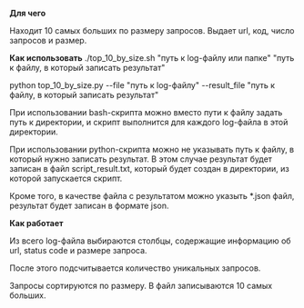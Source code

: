 **Для чего**

Находит 10 самых больших по размеру запросов. Выдает url, код,
число запросов и размер. 

**Как использовать**
./top_10_by_size.sh "путь к log-файлу или папке" "путь к файлу, в который записать результат"

python top_10_by_size.py --file "путь к log-файлу" --result_file "путь к файлу, в который записать результат"

При использовании bash-скрипта можно вместо пути к файлу задать путь к директории, и скрипт
выполнится для каждого log-файла в этой директории.

При использовании python-скрипта можно не указывать путь к файлу, в который нужно записать результат. В этом случае
результат будет записан в файл script_result.txt, который будет создан в директории, из которой 
запускается скрипт. 

Кроме того, в качестве файла с результатом можно указыть *.json файл, 
результат будет записан в формате json. 

**Как работает**

Из всего log-файла выбираются столбцы, содержащие информацию об
url, status code и размере запроса. 

После этого подсчитывается количество уникальных запросов.

Запросы сортируются по размеру. В файл записываются 10 самых
больших.